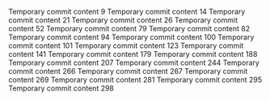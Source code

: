Temporary commit content 9
Temporary commit content 14
Temporary commit content 21
Temporary commit content 26
Temporary commit content 52
Temporary commit content 79
Temporary commit content 82
Temporary commit content 94
Temporary commit content 100
Temporary commit content 101
Temporary commit content 123
Temporary commit content 141
Temporary commit content 179
Temporary commit content 188
Temporary commit content 207
Temporary commit content 244
Temporary commit content 266
Temporary commit content 267
Temporary commit content 269
Temporary commit content 281
Temporary commit content 295
Temporary commit content 298
